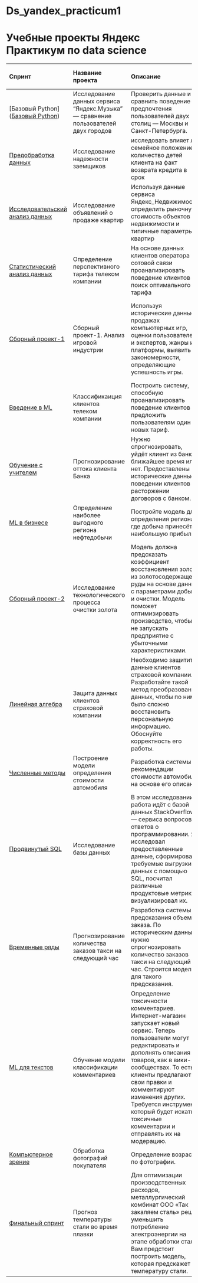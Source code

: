 # Ds_yandex_practicum1

# Учебные проекты Яндекс Практикум по data science



| Спринт | Название проекта | Описание | Используемые библиотеки и инструменты | 
| :---------------------- | :---------------------- | :---------------------- | :---------------------- |
| [Базовый Python]([Базовый Python](https://github.com/SorokinAndrey87/Ds_yandex_practicum1/tree/main/%D0%91%D0%B0%D0%B7%D0%BE%D0%B2%D1%8B%D0%B9%20Python)) | Исследование данных сервиса “Яндекс.Музыка” — сравнение пользователей двух городов| Проверить данные и сравнить поведение и предпочтения пользователей двух столиц — Москвы и Санкт-Петербурга.| *pandas* *python* |
| [Предобработка данных](https://github.com/SorokinAndrey87/Ds_yandex_practicum1/tree/main/%D0%9F%D1%80%D0%B5%D0%B4%D0%BE%D0%B1%D1%80%D0%B0%D0%B1%D0%BE%D1%82%D0%BA%D0%B0%20%D0%B4%D0%B0%D0%BD%D0%BD%D1%8B%D1%85) | Исследование надежности заемщиков | исследовать влияет ли семейное положение и количество детей клиента на факт возврата кредита в срок| *pandas* *pyMystem3* *python* предобработка данных, лемматизация |
| [Исследовательский анализ данных](https://github.com/SorokinAndrey87/Ds_yandex_practicum1/tree/main/%D0%98%D1%81%D1%81%D0%BB%D0%B5%D0%B4%D0%BE%D0%B2%D0%B0%D1%82%D0%B5%D0%BB%D1%8C%D1%81%D0%BA%D0%B8%D0%B9%20%D0%B0%D0%BD%D0%B0%D0%BB%D0%B8%D0%B7%20%D0%B4%D0%B0%D0%BD%D0%BD%D1%8B%D1%85) | Исследование объявлений о продаже квартир | Используя данные сервиса Яндекс_Недвижимость, определить рыночную стоимость объектов недвижимости и типичные параметры квартир| *pandas* *matplotlib* *python* исследовательский анализ данных, визуализация данных, предобработка данных |
| [Статистический анализ данных](https://github.com/SorokinAndrey87/Ds_yandex_practicum1/tree/main/%D0%A1%D1%82%D0%B0%D1%82%D0%B8%D1%81%D1%82%D0%B8%D1%87%D0%B5%D1%81%D0%BA%D0%B8%D0%B9%20%D0%B0%D0%BD%D0%B0%D0%BB%D0%B8%D0%B7%20%D0%B4%D0%B0%D0%BD%D0%BD%D1%8B%D1%85) | Определение перспективного тарифа телеком компании | На основе данных клиентов оператора сотовой связи проанализировать поведение клиентов и поиск оптимального тарифа| *pandas* *matplotlib* *python* *numPy* *sciPy* описательная статистика, проверка статистических гипотез |
| [Сборный проект-1](https://github.com/SorokinAndrey87/Ds_yandex_practicum1/tree/main/%D0%A1%D0%B1%D0%BE%D1%80%D0%BD%D1%8B%D0%B9%20%D0%9F%D1%80%D0%BE%D0%B5%D0%BA%D1%82%20%E2%80%94%201) | Сборный проект-1. Анализ игровой индустрии | Используя исторические данные о продажах компьютерных игр, оценки пользователей и экспертов, жанры и платформы, выявить закономерности, определяющие успешность игры.| *pandas* *NumPy* *python* *Matplotlib* предобработка данных, исследовательский анализ данных, описательная статистика, проверка статистических гипотез. |
| [Введение в ML](https://github.com/SorokinAndrey87/Ds_yandex_practicum1/tree/main/%D0%92%D0%B2%D0%B5%D0%B4%D0%B5%D0%BD%D0%B8%D0%B5%20%D0%B2%20ML) | Классификаиция клиентов телеком компании | Построить систему, способную проанализировать поведение клиентов и предложить пользователям один из новых тариф.| *Matplotlib* *Pandas* *Python* *Scikit-learn* |
| [Обучение с учителем](https://github.com/SorokinAndrey87/Ds_yandex_practicum1/tree/main/%D0%9E%D0%B1%D1%83%D1%87%D0%B5%D0%BD%D0%B8%D0%B5%20%D1%81%20%D1%83%D1%87%D0%B8%D1%82%D0%B5%D0%BB%D0%B5%D0%BC) | Прогнозирование оттока клиента Банка | Нужно спрогнозировать, уйдёт клиент из банка в ближайшее время или нет. Предоставлены исторические данные о поведении клиентов и расторжении договоров с банком.| *pandas* *matplotlib* *python* *Scikit-learn* |
| [ML в бизнесе](https://github.com/SorokinAndrey87/Ds_yandex_practicum1/tree/main/ML%20%D0%B2%20%D0%B1%D0%B8%D0%B7%D0%BD%D0%B5%D1%81%D0%B5) | Определение наиболее выгодного региона нефтедобычи | Постройте модель для определения региона, где добыча принесёт наибольшую прибыль.| *Pandas* *Scikit-learn* *бутстреп* |
| [Сборный проект-2](https://github.com/SorokinAndrey87/Ds_yandex_practicum1/tree/main/%D0%A1%D0%B1%D0%BE%D1%80%D0%BD%D1%8B%D0%B9%20%D0%BF%D1%80%D0%BE%D0%B5%D0%BA%D1%82%202) | Исследование технологического процесса очистки золота | Модель должна предсказать коэффициент восстановления золота из золотосодержащей руды на основе данных с параметрами добычи и очистки. Модель поможет оптимизировать производство, чтобы не запускать предприятие с убыточными характеристиками.| *Matplotlib* *NumPy* *Pandas* *Python* *Scikit-learn* *исследовательский анализ данных* |
| [Линейная алгебра](https://github.com/SorokinAndrey87/Ds_yandex_practicum1/tree/main/%D0%9B%D0%B8%D0%BD%D0%B5%D0%B9%D0%BD%D0%B0%D1%8F%20%D0%B0%D0%BB%D0%B3%D0%B5%D0%B1%D1%80%D0%B0) | Защита данных клиентов страховой компании | Необходимо защитить данные клиентов страховой компании. Разработайте такой метод преобразования данных, чтобы по ним было сложно восстановить персональную информацию. Обоснуйте корректность его работы.| *pandas* *matplotlib* *python* |
| [Численные методы](https://github.com/SorokinAndrey87/Ds_yandex_practicum1/tree/main/%D0%A7%D0%B8%D1%81%D0%BB%D0%B5%D0%BD%D0%BD%D1%8B%D0%B5%20%D0%BC%D0%B5%D1%82%D0%BE%D0%B4%D1%8B) | Построение модели определения стоимости автомобиля | Разработка системы рекомендации стоимости автомобиля на основе его описания| *Pandas* *Python* *lightgbm* |
| [Продвинутый SQL](https://github.com/SorokinAndrey87/Ds_yandex_practicum1/tree/main/%D0%9F%D1%80%D0%BE%D0%B4%D0%B2%D0%B8%D0%BD%D1%83%D1%82%D1%8B%D0%B9%20SQL) | Исследование базы данных| В этом исследовании работа идёт с базой данных StackOverflow — сервиса вопросов и ответов о программировании. Я исследовал предоставленные данные, сформировал требуемые выгрузки данных с помощью SQL, посчитал различные продуктовые метрики и визуализировал их.| *Matplotlib* *Pandas* *Python* *SQL* *SQLAlchemy* *Seaborn* |
| [Временные ряды](https://github.com/SorokinAndrey87/Ds_yandex_practicum1/tree/main/%D0%92%D1%80%D0%B5%D0%BC%D0%B5%D0%BD%D0%BD%D1%8B%D0%B5%20%D1%80%D1%8F%D0%B4%D1%8B) | Прогнозирование количества заказов такси на следующий час | Разработка системы предсказания объема заказа. По историческим данным нужно спрогнозировать количество заказов такси на следующий час. Строится модель для такого предсказания.| *Pandas* *Python* *Scikit-learn* *statsmodels* |
|[ML для текстов](https://github.com/SorokinAndrey87/Ds_yandex_practicum1/tree/main/ML%20%D0%B4%D0%BB%D1%8F%20%D1%82%D0%B5%D0%BA%D1%81%D1%82%D0%BE%D0%B2) | Обучение модели классификации комментариев | Определение токсичности комментариев. Интернет-магазин запускает новый сервис. Теперь пользователи могут редактировать и дополнять описания товаров, как в вики-сообществах. То есть клиенты предлагают свои правки и комментируют изменения других. Требуется инструмент, который будет искать токсичные комментарии и отправлять их на модерацию.| *BERT* *Pandas* *Python* *nltk* *tf-idf*|
| [Компьютерное зрение](https://github.com/SorokinAndrey87/Ds_yandex_practicum1/tree/main/%D0%9A%D0%BE%D0%BC%D0%BF%D1%8C%D1%8E%D1%82%D0%B5%D1%80%D0%BD%D0%BE%D0%B5%20%D0%B7%D1%80%D0%B5%D0%BD%D0%B8%D0%B5) | Обработка фотографий покупателя | Определение возраста по фотографии. | *Keras* *Python* |
| [Финальный спринт](https://github.com/SorokinAndrey87/Ds_yandex_practicum1/tree/main/%D0%A4%D0%B8%D0%BD%D0%B0%D0%BB%D1%8C%D0%BD%D1%8B%D0%B9%20%D1%81%D0%BF%D1%80%D0%B8%D0%BD%D1%82) | Прогноз температуры стали во время плавки | Для оптимизации производственных расходов, металлургический комбинат ООО «Так закаляем сталь» решил уменьшить потребление электроэнергии на этапе обработки стали. Вам предстоит построить модель, которая предскажет температуру стали.| *Matplotlib* *Pandas* *Python* *Scikit-learn* *исследовательский анализ данных* *классификация* |






